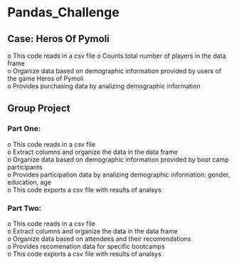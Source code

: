 # Pandas_Challenge
## Case: Heros Of Pymoli  
o	This code reads in a csv file 
o	Counts total number of players in the data frame  
o	Organize data based on demographic information provided by users of the game Heros of Pymoli    
o	Provides purchasing data by analizing demographic information    


## Group Project
### Part One:   
o	This code reads in a csv file     
o	Extract columns and organize the data in the data frame   
o	Organize data based on demographic information provided by boot camp participants      
o	Provides participation data by analizing demographic information: gender, education, age  
o	This code exports a csv file with results of analsys  
### Part Two: 
o	This code reads in a csv file   
o	Extract columns and organize the data in the data frame   
o	Organize data based on attendees and their recomendations  
o	Provides recomenation data for specific bootcamps  
o	This code exports a csv file with results of analsys  
